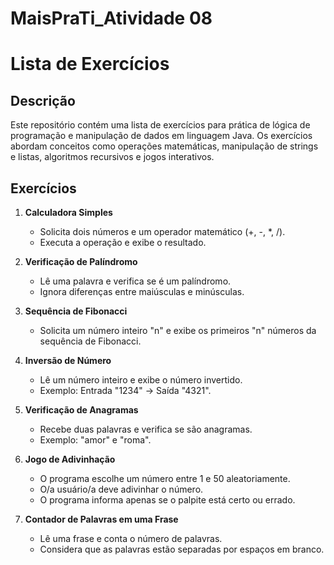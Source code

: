 # MaisPraTi_Atividade 08

# Lista de Exercícios 

## Descrição

Este repositório contém uma lista de exercícios para prática de lógica de programação e manipulação de dados em linguagem Java. Os exercícios abordam conceitos como operações matemáticas, manipulação de strings e listas, algoritmos recursivos e jogos interativos.

## Exercícios

1. **Calculadora Simples**

   - Solicita dois números e um operador matemático (+, -, \*, /).
   - Executa a operação e exibe o resultado.

2. **Verificação de Palíndromo**

   - Lê uma palavra e verifica se é um palíndromo.
   - Ignora diferenças entre maiúsculas e minúsculas.

3. **Sequência de Fibonacci**

   - Solicita um número inteiro "n" e exibe os primeiros "n" números da sequência de Fibonacci.

4. **Inversão de Número**

   - Lê um número inteiro e exibe o número invertido.
   - Exemplo: Entrada "1234" -> Saída "4321".

5. **Verificação de Anagramas**

   - Recebe duas palavras e verifica se são anagramas.
   - Exemplo: "amor" e "roma".

6. **Jogo de Adivinhação**

   - O programa escolhe um número entre 1 e 50 aleatoriamente.
   - O/a usuário/a deve adivinhar o número.
   - O programa informa apenas se o palpite está certo ou errado.

7. **Contador de Palavras em uma Frase**

   - Lê uma frase e conta o número de palavras.
   - Considera que as palavras estão separadas por espaços em branco.
